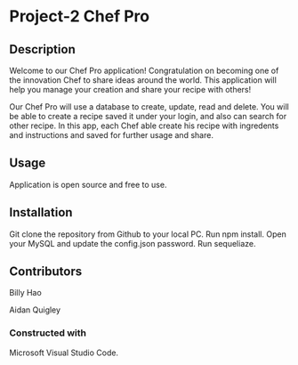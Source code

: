 # Project-2 Chef Pro


## Description

Welcome to our Chef Pro application! Congratulation on becoming one of the innovation Chef to share ideas around the world. This application will help you manage your creation and share your recipe with others!

Our Chef Pro will use a database to create, update, read and delete. You will be able to create a recipe saved it under your login, and also can search for other recipe. In this app, each Chef able create his recipe with ingredents and instructions and saved for further usage and share.

## Usage

Application is open source and free to use.

## Installation

Git clone the repository from Github to your local PC. Run npm install. Open your MySQL and update the config.json password. Run sequeliaze.


## Contributors

Billy Hao

Aidan Quigley


### Constructed with 
Microsoft Visual Studio Code.
